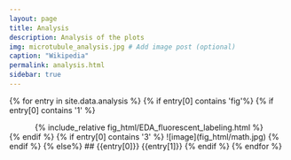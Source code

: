```yaml
---
layout: page
title: Analysis
description: Analysis of the plots
img: microtubule_analysis.jpg # Add image post (optional)
caption: "Wikipedia"
permalink: analysis.html
sidebar: true
---
```



{% for entry in site.data.analysis %}
{% if entry[0] contains 'fig'%}
{% if entry[0] contains '1' %}
<center>
{% include_relative fig_html/EDA_fluorescent_labeling.html %}
</center>
{% endif %}
{% if entry[0] contains '3' %}
![image](fig_html/math.jpg)
{% endif %}
{% else%}
## {{entry[0]}}
{{entry[1]}}
{% endif %}
{% endfor %}
